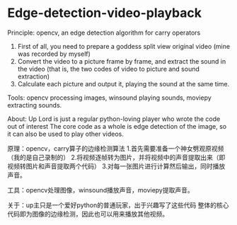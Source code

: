 # Edge-detection-video-playback

Principle: opencv, an edge detection algorithm for carry operators
1. First of all, you need to prepare a goddess split view original video (mine was recorded by myself)
2. Convert the video to a picture frame by frame, and extract the sound in the video (that is, the two codes of video to picture and sound extraction)
3. Calculate each picture and output it, playing the sound at the same time.

Tools: opencv processing images, winsound playing sounds, moviepy extracting sounds.

About: Up Lord is just a regular python-loving player who wrote the code out of interest
The core code as a whole is edge detection of the image, so it can also be used to play other videos.

原理：opencv，carry算子的边缘检测算法
1.首先需要准备一个神女劈观原视频（我的是自己录制的）
2.将视频逐帧转为图片，并将视频中的声音提取出来（即视频转图片和声音提取两个代码）
3.对每一张图片进行计算然后输出，同时播放声音。

工具：opencv处理图像，winsound播放声音，moviepy提取声音。

关于：up主只是一个爱好python的普通玩家，出于兴趣写了这些代码
整体的核心代码即为图像的边缘检测，因此也可以用来播放其他视频。
